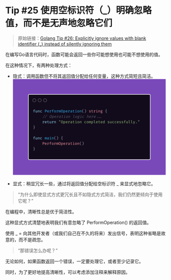 # Tip #25 使用空标识符（_）明确忽略值，而不是无声地忽略它们

>  原始链接：[Golang Tip #26: Explicitly ignore values with blank identifier (_) instead of silently ignoring them](https://twitter.com/func25/status/1759900581315870883)
>

在编写Go语言代码时，函数可能会返回一些你可能想使用也可能不想使用的值。

在这种情况下，有两种处理方式：

- 隐式：调用函数但不将其返回值分配给任何变量，这种方式简短且简洁。
![](./images/026/1.png)

- 显式：稍显冗长一些，通过将返回值分配给空标识符 _ 来显式地忽略它。

> “为什么即使显式方式更冗长且不如隐式方式简洁，我们仍然更倾向于使用它呢？”

在编程中，清晰性总是优于简洁性。

这种显式方式清楚地表明我们有意忽略了 PerformOperation() 的返回值。

使用 _ = 向其他开发者（或我们自己在不久的将来）发出信号，表明这种省略是故意的，而不是疏忽。

> “那错误怎么办呢？”

无论如何，如果函数返回一个错误，一定要处理它，或者至少记录它。

同时，为了更好地提高清晰性，可以考虑添加注释来解释原因。